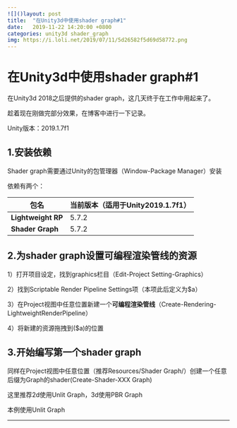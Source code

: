 ```yaml
---
![]()layout: post
title:  "在Unity3d中使用shader graph#1"
date:   2019-11-22 14:20:00 +0800
categories: unity3d shader_graph
img: https://i.loli.net/2019/07/11/5d26582f5d69d58772.png  
---
```

# 在Unity3d中使用shader graph#1

在Unity3d 2018之后提供的shader graph，这几天终于在工作中用起来了。

趁着现在刚做完部分效果，在博客中进行一下记录。

Unity版本：2019.1.7f1

## 1.安装依赖

Shader graph需要通过Unity的包管理器（Window-Package Manager）安装  

依赖有两个：  

| 包名               | 当前版本（适用于Unity2019.1.7f1） |
| ------------------ | --------------------------------- |
| **Lightweight RP** | 5.7.2                             |
| **Shader Graph**   | 5.7.2                             |

## 2.为shader graph设置可编程渲染管线的资源

1）打开项目设定，找到graphics栏目（Edit-Project Setting-Graphics）  

2）找到Scriptable Render Pipeline Settings项（本项此后定义为$a）  

3）在Project视图中任意位置新建一个**可编程渲染管线**（Create-Rendering-LightweightRenderPipeline）  

4）将新建的资源拖拽到($a)的位置  

## 3.开始编写第一个shader graph

同样在Project视图中任意位置（推荐Resources/Shader Graph/）创建一个任意后缀为Graph的shader(Create-Shader-XXX Graph)  

这里推荐2d使用Unlit Graph，3d使用PBR Graph  

本例使用Unlit Graph

----
